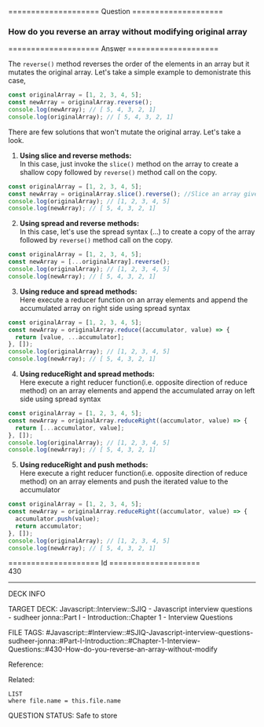 ==================== Question ====================  

### How do you reverse an array without modifying original array  

==================== Answer ====================  

The `reverse()` method reverses the order of the elements in an array but it
mutates the original array. Let's take a simple example to demonistrate this
case,

```javascript
const originalArray = [1, 2, 3, 4, 5];
const newArray = originalArray.reverse();
console.log(newArray); // [ 5, 4, 3, 2, 1]
console.log(originalArray); // [ 5, 4, 3, 2, 1]
```

There are few solutions that won't mutate the original array. Let's take a look.

1. **Using slice and reverse methods:**  
   In this case, just invoke the `slice()` method on the array to create a
   shallow copy followed by `reverse()` method call on the copy.

```javascript
const originalArray = [1, 2, 3, 4, 5];
const newArray = originalArray.slice().reverse(); //Slice an array gives a new copy
console.log(originalArray); // [1, 2, 3, 4, 5]
console.log(newArray); // [ 5, 4, 3, 2, 1]
```

2. **Using spread and reverse methods:**  
   In this case, let's use the spread syntax (...) to create a copy of the array
   followed by `reverse()` method call on the copy.

```javascript
const originalArray = [1, 2, 3, 4, 5];
const newArray = [...originalArray].reverse();
console.log(originalArray); // [1, 2, 3, 4, 5]
console.log(newArray); // [ 5, 4, 3, 2, 1]
```

3. **Using reduce and spread methods:**  
   Here execute a reducer function on an array elements and append the
   accumulated array on right side using spread syntax

```javascript
const originalArray = [1, 2, 3, 4, 5];
const newArray = originalArray.reduce((accumulator, value) => {
  return [value, ...accumulator];
}, []);
console.log(originalArray); // [1, 2, 3, 4, 5]
console.log(newArray); // [ 5, 4, 3, 2, 1]
```

4. **Using reduceRight and spread methods:**  
   Here execute a right reducer function(i.e. opposite direction of reduce
   method) on an array elements and append the accumulated array on left side
   using spread syntax

```javascript
const originalArray = [1, 2, 3, 4, 5];
const newArray = originalArray.reduceRight((accumulator, value) => {
  return [...accumulator, value];
}, []);
console.log(originalArray); // [1, 2, 3, 4, 5]
console.log(newArray); // [ 5, 4, 3, 2, 1]
```

5. **Using reduceRight and push methods:**  
   Here execute a right reducer function(i.e. opposite direction of reduce
   method) on an array elements and push the iterated value to the accumulator

```javascript
const originalArray = [1, 2, 3, 4, 5];
const newArray = originalArray.reduceRight((accumulator, value) => {
  accumulator.push(value);
  return accumulator;
}, []);
console.log(originalArray); // [1, 2, 3, 4, 5]
console.log(newArray); // [ 5, 4, 3, 2, 1]
```

==================== Id ====================  
430
<!--ID: 1707879802560-->

---

DECK INFO

TARGET DECK: Javascript::Interview::SJIQ - Javascript interview questions - sudheer jonna::Part I - Introduction::Chapter 1 - Interview Questions

FILE TAGS: #Javascript::#Interview::#SJIQ-Javascript-interview-questions-sudheer-jonna::#Part-I-Introduction::#Chapter-1-Interview-Questions::#430-How-do-you-reverse-an-array-without-modify

Reference:

Related:

```dataview
LIST
where file.name = this.file.name
```
QUESTION STATUS: Safe to store
